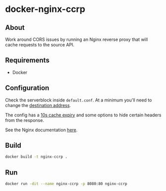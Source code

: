# docker-nginx-ccrp

## About

Work around CORS issues by running an Nginx reverse proxy that will cache requests to the source API.

## Requirements

* Docker

## Configuration

Check the serverblock inside `default.conf`.  At a minimum you'll need to change the [destination address](default.conf#L4).

The config has a [10s cache expiry](default.conf#L13) and some options to hide certain headers from the response.

See the Nginx documentation [here](https://nginx.org/en/docs/http/ngx_http_proxy_module.html).

## Build

```bash
docker build -t nginx-ccrp .
```

## Run

```bash
docker run -dit --name nginx-ccrp -p 8080:80 nginx-ccrp
```
